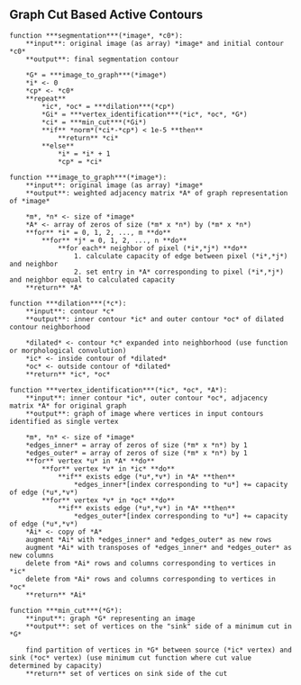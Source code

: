 ## Graph Cut Based Active Contours

	function ***segmentation***(*image*, *c0*):
		**input**: original image (as array) *image* and initial contour *c0*
		**output**: final segmentation contour
		
		*G* = ***image_to_graph***(*image*)
		*i* <- 0
		*cp* <- *c0*
		**repeat**
			*ic*, *oc* = ***dilation***(*cp*)
			*Gi* = ***vertex_identification***(*ic*, *oc*, *G*)
			*ci* = ***min_cut***(*Gi*)
			**if** *norm*(*ci*-*cp*) < 1e-5 **then**
				**return** *ci*
			**else**
				*i* = *i* + 1
				*cp* = *ci*

	function ***image_to_graph***(*image*):
		**input**: original image (as array) *image*
		**output**: weighted adjacency matrix *A* of graph representation of *image*
		
		*m*, *n* <- size of *image*
		*A* <- array of zeros of size (*m* x *n*) by (*m* x *n*)
		**for** *i* = 0, 1, 2, ..., m **do**
			**for** *j* = 0, 1, 2, ..., n **do**
				**for each** neighbor of pixel (*i*,*j*) **do**
					1. calculate capacity of edge between pixel (*i*,*j*) and neighbor
					2. set entry in *A* corresponding to pixel (*i*,*j*) and neighbor equal to calculated capacity
		**return** *A*

	function ***dilation***(*c*):
		**input**: contour *c*
		**output**: inner contour *ic* and outer contour *oc* of dilated contour neighborhood
		
		*dilated* <- contour *c* expanded into neighborhood (use function or morphological convolution)
		*ic* <- inside contour of *dilated*
		*oc* <- outside contour of *dilated*
		**return** *ic*, *oc*

	function ***vertex_identification***(*ic*, *oc*, *A*):
		**input**: inner contour *ic*, outer contour *oc*, adjacency matrix *A* for original graph
		**output**: graph of image where vertices in input contours identified as single vertex
		
		*m*, *n* <- size of *image*
		*edges_inner* = array of zeros of size (*m* x *n*) by 1
		*edges_outer* = array of zeros of size (*m* x *n*) by 1
		**for** vertex *u* in *A* **do**
			**for** vertex *v* in *ic* **do**
				**if** exists edge (*u*,*v*) in *A* **then**
					*edges_inner*[index corresponding to *u*] += capacity of edge (*u*,*v*)
			**for** vertex *v* in *oc* **do**
				**if** exists edge (*u*,*v*) in *A* **then**
					*edges_outer*[index corresponding to *u*] += capacity of edge (*u*,*v*)
		*Ai* <- copy of *A*
		augment *Ai* with *edges_inner* and *edges_outer* as new rows
		augment *Ai* with transposes of *edges_inner* and *edges_outer* as new columns
		delete from *Ai* rows and columns corresponding to vertices in *ic*
		delete from *Ai* rows and columns corresponding to vertices in *oc*
		**return** *Ai*

	function ***min_cut***(*G*):
		**input**: graph *G* representing an image
		**output**: set of vertices on the "sink" side of a minimum cut in *G*
		
		find partition of vertices in *G* between source (*ic* vertex) and sink (*oc* vertex) (use minimum cut function where cut value determined by capacity)
		**return** set of vertices on sink side of the cut